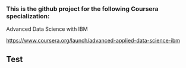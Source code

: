 ### This is the github project for the following Coursera specialization:

Advanced Data Science with IBM

https://www.coursera.org/launch/advanced-applied-data-science-ibm

## Test
